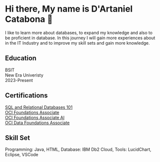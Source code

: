 ## <h1> Hi there, My name is D'Artaniel Catabona 👋</h1>
I like to learn more about databases, to expand my knowledge and also to be proficient in database. 
In this journey I will gain more experiences about in the IT Industry and to improve my skill sets and gain more knowledge.
<h2>Education</h2>
 BSIT
   <br>
New Era Univeristy
   <br>
  2023-Present
  <h2>Certifications</h2>
  <a href = "https://courses.cognitiveclass.ai/certificates/211e363f43574220a3bdb0f67c9ad9e5"> SQL and Relational Databases 101</a> <br>
  <a href = "https://catalog-education.oracle.com/ords/certview/sharebadge?id=E0B702A5DE4CE0F9B655B3A176A52FE2D60D66DC3B06D9E8B963245E209E6C92&fbclid=IwY2xjawG7fvxleHRuA2FlbQIxMQABHS5ug4_shFgLDbgU71-hl49ceG8hyPjDpM-G8tzOI1-2OIK0ffuYqejsUg_aem_WeDQ_kDndW23FxpZx7ZClQ">OCI Foundations Associate</a><br>
  <a href = "https://catalog-education.oracle.com/ords/certview/sharebadge?id=5DCABCD892DAB9448F5474573E7AEB4169E8059AA3D732D3315CD210A56F4A37&fbclid=IwY2xjawHEpaNleHRuA2FlbQIxMQABHQWdgEvQ01W02QP-WzUevzDcth6er_uRL5QJ09Rfetgj0djwWv7DUdbVAw_aem_rGjJ9ugAvmp_Ed3LZZQ5NA">OCI Foundations Associate AI</a><br>
  <a href = "https://catalog-education.oracle.com/ords/certview/sharebadge?id=E0B702A5DE4CE0F9B655B3A176A52FE29DFE51561B3122C1647013A7B69F5AC2&fbclid=IwZXh0bgNhZW0CMTEAAR0MndJRxJMHf0rkxgDWo3wxWX4WC-Fub0oTljlOYzK7FCkOMGY047W84oA_aem_xj3WA32SNdg-eOxFgggZsQ">OCI Data Foundations Associate</a><br>

  <h2>Skill Set</h2>
   Programming: Java, HTML, Database: IBM Db2 Cloud, Tools: LucidChart, Eclipse, VSCode

